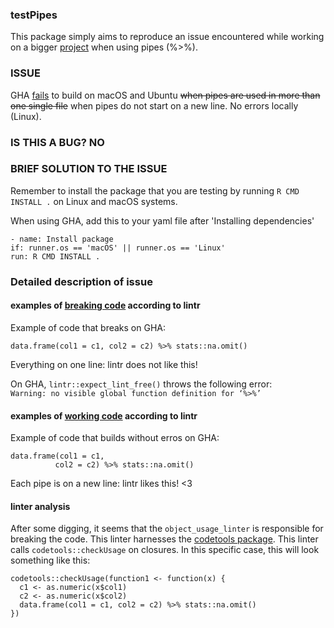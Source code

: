 ### testPipes
This package simply aims to reproduce an issue encountered while working
on a bigger [project](https://github.com/informalr/informalr/)
when using pipes (%>%).
### ISSUE
GHA [fails](https://github.com/informalr/informalr/actions/runs/442815899)
to build on macOS and Ubuntu ~~when pipes are used in more than one single file~~
when pipes do not start on a new line.
No errors locally (Linux).
### IS THIS A BUG? NO
### BRIEF SOLUTION TO THE ISSUE
Remember to install the package that you are testing by running
```R CMD INSTALL .``` on Linux and macOS systems.

When using GHA, add this to your yaml file after 'Installing dependencies'
```
- name: Install package
if: runner.os == 'macOS' || runner.os == 'Linux'
run: R CMD INSTALL .
```
### Detailed description of issue
#### examples of [breaking code](https://github.com/janclod/testPipes/tree/bad_pipe) according to lintr
Example of code that breaks on GHA:
```
data.frame(col1 = c1, col2 = c2) %>% stats::na.omit()
```
Everything on one line: lintr does not like this!

On GHA, `lintr::expect_lint_free()` throws the following error:  
```Warning: no visible global function definition for ‘%>%’```

#### examples of [working code](https://github.com/janclod/testPipes/tree/good_pipe) according to lintr 
Example of code that builds without erros on GHA:
```
data.frame(col1 = c1,
          col2 = c2) %>% stats::na.omit()
```
Each pipe is on a new line: lintr likes this! <3

#### linter analysis
After some digging, it seems that the ```object_usage_linter``` is responsible for
breaking the code. This linter harnesses the [codetools package](https://cran.r-project.org/package=codetools).
This linter calls ```codetools::checkUsage``` on closures.
In this specific case, this will look something like this:
```
codetools::checkUsage(function1 <- function(x) {
  c1 <- as.numeric(x$col1)
  c2 <- as.numeric(x$col2)
  data.frame(col1 = c1, col2 = c2) %>% stats::na.omit()
})
```
